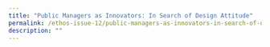 ```yaml
---
title: "Public Managers as Innovators: In Search of Design Attitude"
permalink: /ethos-issue-12/public-managers-as-innovators-in-search-of-design-attitude/
description: ""
---
```

